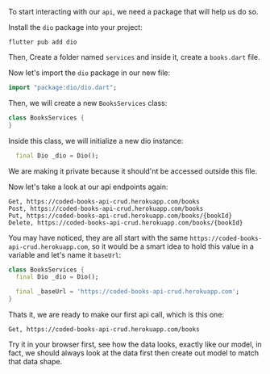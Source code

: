 To start interacting with our `api`, we need a package that will help us do so.

Install the `dio` package into your project:

```shell
flutter pub add dio
```

Then, Create a folder named `services` and inside it, create a `books.dart` file.

Now let's import the `dio` package in our new file:

```dart
import "package:dio/dio.dart";
```

Then, we will create a new `BooksServices` class:

```dart
class BooksServices {
}
```

Inside this class, we will initialize a new dio instance:

```dart
  final Dio _dio = Dio();
```

We are making it private because it should'nt be accessed outside this file.

Now let's take a look at our api endpoints again:

```
Get, https://coded-books-api-crud.herokuapp.com/books
Post, https://coded-books-api-crud.herokuapp.com/books
Put, https://coded-books-api-crud.herokuapp.com/books/{bookId}
Delete, https://coded-books-api-crud.herokuapp.com/books/{bookId}
```

You may have noticed, they are all start with the same `https://coded-books-api-crud.herokuapp.com`, so it would be a smart idea to hold this value in a variable and let's name it `baseUrl`:

```dart
class BooksServices {
  final Dio _dio = Dio();

  final _baseUrl = 'https://coded-books-api-crud.herokuapp.com';
}
```

Thats it, we are ready to make our first api call, which is this one:

```
Get, https://coded-books-api-crud.herokuapp.com/books
```

Try it in your browser first, see how the data looks, exactly like our model, in fact, we should always look at the data first then create out model to match that data shape.
